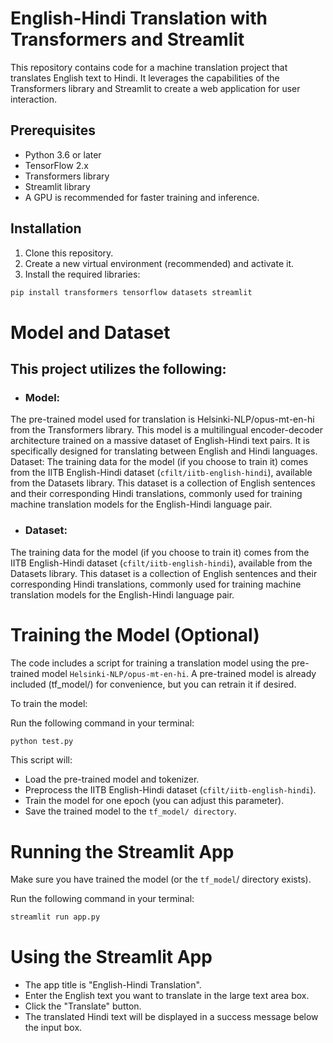 # English-Hindi Translation with Transformers and Streamlit

This repository contains code for a machine translation project that translates English text to Hindi. It leverages the capabilities of the Transformers library and Streamlit to create a web application for user interaction.

## Prerequisites

- Python 3.6 or later
- TensorFlow 2.x
- Transformers library
- Streamlit library
- A GPU is recommended for faster training and inference.

## Installation

1. Clone this repository.
2. Create a new virtual environment (recommended) and activate it.
3. Install the required libraries:

```bash
pip install transformers tensorflow datasets streamlit
```

# Model and Dataset

## This project utilizes the following:

- ### Model:
The pre-trained model used for translation is Helsinki-NLP/opus-mt-en-hi from the Transformers library. This model is a multilingual encoder-decoder architecture trained on a massive dataset of English-Hindi text pairs. It is specifically designed for translating between English and Hindi languages.
Dataset: The training data for the model (if you choose to train it) comes from the IITB English-Hindi dataset (`cfilt/iitb-english-hindi`), available from the Datasets library. This dataset is a collection of English sentences and their corresponding Hindi translations, commonly used for training machine translation models for the English-Hindi language pair.

- ### Dataset: 
The training data for the model (if you choose to train it) comes from the IITB English-Hindi dataset (`cfilt/iitb-english-hindi`), available from the Datasets library. This dataset is a collection of English sentences and their corresponding Hindi translations, commonly used for training machine translation models for the English-Hindi language pair.

# Training the Model (Optional)
The code includes a script for training a translation model using the pre-trained model `Helsinki-NLP/opus-mt-en-hi`. A pre-trained model is already included (tf_model/) for convenience, but you can retrain it if desired.

To train the model:

Run the following command in your terminal:
```bash
python test.py
```

This script will:

- Load the pre-trained model and tokenizer.
- Preprocess the IITB English-Hindi dataset (`cfilt/iitb-english-hindi`).
- Train the model for one epoch (you can adjust this parameter).
- Save the trained model to the `tf_model/ directory`.

# Running the Streamlit App

Make sure you have trained the model (or the `tf_model`/ directory exists).

Run the following command in your terminal:
```bash
streamlit run app.py
```

# Using the Streamlit App

- The app title is "English-Hindi Translation".
- Enter the English text you want to translate in the large text area box.
- Click the "Translate" button.
- The translated Hindi text will be displayed in a success message below the input box.
